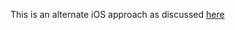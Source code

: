 
This is an alternate iOS approach as discussed [here](https://github.com/thepracticaldev/DEV-ios/issues/88)
